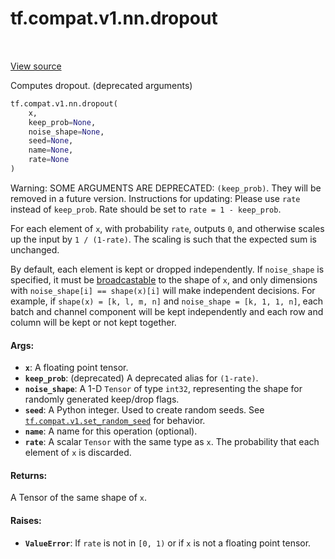<div itemscope itemtype="http://developers.google.com/ReferenceObject">
<meta itemprop="name" content="tf.compat.v1.nn.dropout" />
<meta itemprop="path" content="Stable" />
</div>

# tf.compat.v1.nn.dropout

<!-- Insert buttons -->

<table class="tfo-notebook-buttons tfo-api" align="left">
</table>

<a target="_blank" href="/code/stable/tensorflow/python/ops/nn_ops.py">View source</a>



<!-- Start diff -->
Computes dropout. (deprecated arguments)

``` python
tf.compat.v1.nn.dropout(
    x,
    keep_prob=None,
    noise_shape=None,
    seed=None,
    name=None,
    rate=None
)
```



<!-- Placeholder for "Used in" -->

Warning: SOME ARGUMENTS ARE DEPRECATED: `(keep_prob)`. They will be removed in a future version.
Instructions for updating:
Please use `rate` instead of `keep_prob`. Rate should be set to `rate = 1 - keep_prob`.

For each element of `x`, with probability `rate`, outputs `0`, and otherwise
scales up the input by `1 / (1-rate)`. The scaling is such that the expected
sum is unchanged.

By default, each element is kept or dropped independently.  If `noise_shape`
is specified, it must be
[broadcastable](http://docs.scipy.org/doc/numpy/user/basics.broadcasting.html)
to the shape of `x`, and only dimensions with `noise_shape[i] == shape(x)[i]`
will make independent decisions.  For example, if `shape(x) = [k, l, m, n]`
and `noise_shape = [k, 1, 1, n]`, each batch and channel component will be
kept independently and each row and column will be kept or not kept together.

#### Args:


* <b>`x`</b>: A floating point tensor.
* <b>`keep_prob`</b>: (deprecated) A deprecated alias for `(1-rate)`.
* <b>`noise_shape`</b>: A 1-D `Tensor` of type `int32`, representing the
  shape for randomly generated keep/drop flags.
* <b>`seed`</b>: A Python integer. Used to create random seeds. See
  <a href="../../../../tf/compat/v1/set_random_seed.md"><code>tf.compat.v1.set_random_seed</code></a> for behavior.
* <b>`name`</b>: A name for this operation (optional).
* <b>`rate`</b>: A scalar `Tensor` with the same type as `x`. The probability that each
  element of `x` is discarded.


#### Returns:

A Tensor of the same shape of `x`.



#### Raises:


* <b>`ValueError`</b>: If `rate` is not in `[0, 1)` or if `x` is not a floating
  point tensor.